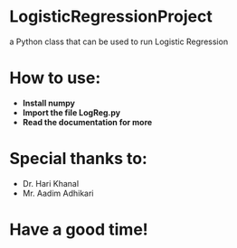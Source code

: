 # LogisticRegressionProject
a Python class that can be used to run Logistic Regression

# How to use:
<b>
  <ul>
    <li>Install numpy</li>
    <li>Import the file LogReg.py</li>
    <li>Read the documentation for more</li>
  </ul>
</b>

# Special thanks to:

<ul>
  <li>Dr. Hari Khanal</li>
  <li>Mr. Aadim Adhikari</li>
</ul>

# Have a good time!
